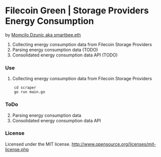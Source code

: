 # Filecoin Green | Storage Providers Energy Consumption
by [Momcilo Dzunic aka smartbee.eth](https://twitter.com/mdzunic)

1. Collecting energy consumption data from Filecoin Storage Providers
2. Parsing energy consumption data (TODO)
3. Consolidated energy consumption data API (TODO)

### Use

1. Collecting energy consumption data from Filecoin Storage Providers
```
    cd scraper
    go run main.go
```
### ToDo

2. Parsing energy consumption data
3. Consolidated energy consumption data API

### License
Licensed under the MIT license.
http://www.opensource.org/licenses/mit-license.php
